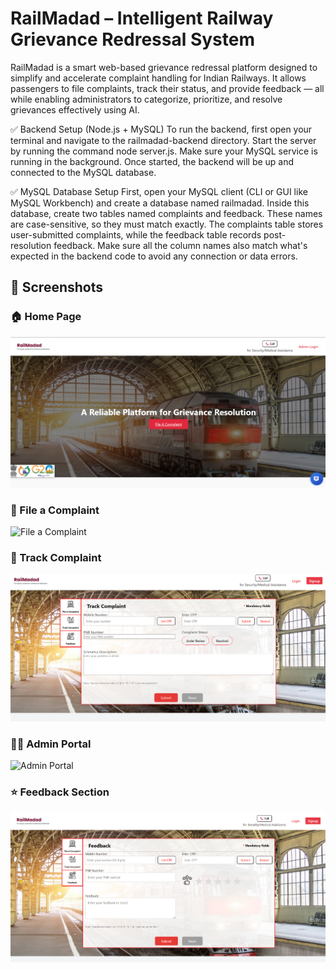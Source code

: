  # RailMadad – Intelligent Railway Grievance Redressal System

 RailMadad is a smart web-based grievance redressal platform designed to simplify and accelerate complaint handling for Indian Railways. It allows passengers to file complaints, track their status, and provide feedback — all while enabling administrators to categorize, prioritize, and resolve grievances effectively using AI.


 ✅ Backend Setup (Node.js + MySQL)
To run the backend, first open your terminal and navigate to the railmadad-backend directory. Start the server by running the command node server.js. Make sure your MySQL service is running in the background. Once started, the backend will be up and connected to the MySQL database.

✅ MySQL Database Setup
First, open your MySQL client (CLI or GUI like MySQL Workbench) and create a database named railmadad. Inside this database, create two tables named complaints and feedback. These names are case-sensitive, so they must match exactly. The complaints table stores user-submitted complaints, while the feedback table records post-resolution feedback. Make sure all the column names also match what's expected in the backend code to avoid any connection or data errors.

## 📸 Screenshots

### 🏠 Home Page
![Home Page](./assets-for-readme/home.png)

### 📝 File a Complaint
![File a Complaint](./assets-for-readme/fileacomplaint.png)

### 📍 Track Complaint
![Track Complaint](./assets-for-readme/track.png)

### 🧑‍💻 Admin Portal
![Admin Portal](./assets-for-readme/adminportal.png)

### ⭐ Feedback Section
![Feedback](./assets-for-readme/Feedback.png)

